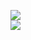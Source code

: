[![](https://img.shields.io/badge/Made%20With-Github%20Spray-lightgrey.svg?style=for-the-badge&logo=github)](https://github.com/Annihil/github-spray#9522)  
[![](https://i.imgur.com/2DrTn0Z.gif)](https://github.com/Annihil/github-spray)